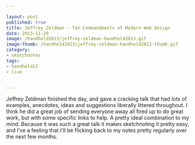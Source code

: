 ```yaml
---

layout: post
published: true
title: Jeffrey Zeldman - Ten Commandments of Modern Web Design
date: 2013-11-29
image: /handheld2013/jeffrey-zeldman-handheld2013.gif
image-thumb: /handheld2013/jeffrey-zeldman-handheld2013-thumb.gif
category:
- sketchnotes
tags:
- handheld13
- live


---
```


Jeffrey Zeldman finished the day, and gave a cracking talk that had lots of examples, anecdotes, ideas and suggestions liberally littered throughout. I think he did a great job of sending everyone away all fired up to do great work, but with some specific links to help. A pretty ideal combination to my mind. Because it was such a great talk it makes sketchnoting it pretty easy, and I've a feeling that I'll be flicking back to my notes pretty regularly over the next few months.
